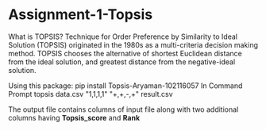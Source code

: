 # Assignment-1-Topsis
What is TOPSIS?
Technique for Order Preference by Similarity to Ideal Solution (TOPSIS) originated in the 1980s as a multi-criteria decision making method. TOPSIS chooses the alternative of shortest Euclidean distance from the ideal solution, and greatest distance from the negative-ideal solution.


Using this package:
pip install Topsis-Aryaman-102116057
In Command Prompt
topsis data.csv "1,1,1,1" "+,+,-,+" result.csv

The output file contains columns of input file along with two additional columns having **Topsis_score** and **Rank**
